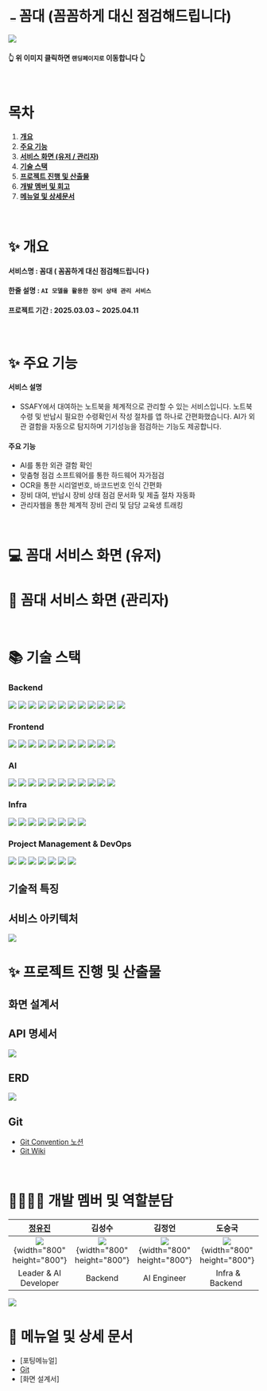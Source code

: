 # <img src="https://lab.ssafy.com/s12-ai-image-sub1/S12P21D101/-/wikis/uploads/d5d2bccfa0bf52e5c1d03fa8509c32d3/%EB%A1%9C%EA%B3%A0.png" width="15" alt="로고"> 꼼대 (꼼꼼하게 대신 점검해드립니다)

[<img src="https://lab.ssafy.com/s12-ai-image-sub1/S12P21D101/-/wikis/uploads/056910973b87435ca5dfbf76a139962e/Group_34003.png">](https://j12d101.p.ssafy.io/)

#### 👆 위 이미지 클릭하면 `랜딩페이지로` 이동합니다 👆

<br/>

# 목차

1. [**개요**](#✨-개요)
1. [**주요 기능**](#-주요-기능)
1. [**서비스 화면 (유저 / 관리자)**](<#-꼼대-서비스-화면-(유저)>)
1. [**기술 스택**](#-기술-스택)
1. [**프로젝트 진행 및 산출물**](#-프로젝트-진행-및-산출물)
1. [**개발 멤버 및 회고**](#-개발-멤버-및-역할분담)
1. [**메뉴얼 및 상세문서**](#-메뉴얼-및-상세-문서)

<br/>

<div id="1"></div>

# ✨ 개요

#### 서비스명 : 꼼대 ( 꼼꼼하게 대신 점검해드립니다 )

#### 한줄 설명 : `AI 모델을 활용한 장비 상태 관리 서비스`

#### 프로젝트 기간 : 2025.03.03 ~ 2025.04.11

<br/>

<div id="2"></div>

# ✨ 주요 기능

#### 서비스 설명

-   SSAFY에서 대여하는 노트북을 체계적으로 관리할 수 있는 서비스입니다. 노트북 수령 및 반납시 필요한 수령확인서 작성 절차를 앱 하나로 간편화했습니다. AI가 외관 결함을 자동으로 탐지하며 기기성능을 점검하는 기능도 제공합니다.

#### 주요 기능

-   AI를 통한 외관 결함 확인
-   맞춤형 점검 소프트웨어를 통한 하드웨어 자가점검
-   OCR을 통한 시리얼번호, 바코드번호 인식 간편화
-   장비 대여, 반납시 장비 상태 점검 문서화 및 제출 절차 자동화
-   관리자웹을 통한 체계적 장비 관리 및 담당 교육생 트래킹

<br/>

<div id="3"></div>

# 💻 꼼대 서비스 화면 (유저)

# 🔧 꼼대 서비스 화면 (관리자)

<br/>

<div id="4"></div>

# 📚 기술 스택

### Backend

<div align=left> 
  <img src="https://img.shields.io/badge/java-007396?style=flat-square&logo=java&logoColor=white">
  <img src="https://img.shields.io/badge/postgresql-4169E1?style=flat-square&logo=postgresql&logoColor=white"> 
  <img src="https://img.shields.io/badge/swagger-85EA2D?style=flat-square&logo=swagger&logoColor=white">
  <img src="https://img.shields.io/badge/postman-FF6C37?style=flat-square&logo=postman&logoColor=white">
  <img src="https://img.shields.io/badge/intellijidea-000000?style=flat-square&logo=intellijidea&logoColor=white">
  <img src="https://img.shields.io/badge/spring-6DB33F?style=flat-square&logo=spring&logoColor=white">
  <img src="https://img.shields.io/badge/springboot-6DB33F?style=flat-square&logo=springboot&logoColor=white">
   <img src="https://img.shields.io/badge/springsecurity-6DB33F?style=flat-square&logo=springsecurity&logoColor=white">
  <img src="https://img.shields.io/badge/jitpack-000000?style=flat-square&logo=jitpack&logoColor=white">
  <img src="https://img.shields.io/badge/openjdk-000000?style=flat-square&logo=openjdk&logoColor=white">
  <img src="https://img.shields.io/badge/bootstrap-7952B3?style=flat-square&logo=bootstrap&logoColor=white">
  <img src="https://img.shields.io/badge/thymeleaf-005F0F?style=flat-square&logo=thymeleaf&logoColor=white">

</div>

### Frontend

<div align=left> 
  <img src="https://img.shields.io/badge/gradle-02303A?style=flat-square&logo=gradle&logoColor=white">
  <img src="https://img.shields.io/badge/kotlin-7F52FF?style=flat-square&logo=kotlin&logoColor=white">
  <img src="https://img.shields.io/badge/openjdk-000000?style=flat-square&logo=openjdk&logoColor=white">
  <img src="https://img.shields.io/badge/lottiefiles-00DDB3?style=flat-square&logo=lottiefiles&logoColor=white">
  <img src="https://img.shields.io/badge/react-61DAFB?style=flat-square&logo=react&logoColor=white">
  <img src="https://img.shields.io/badge/android-34A853?style=flat-square&logo=android&logoColor=white">
  <img src="https://img.shields.io/badge/androidstudio-3DDC84?style=flat-square&logo=androidstudio&logoColor=white">
  <img src="https://img.shields.io/badge/xml-005FAD?style=flat-square&logo=xml&logoColor=white">
  <img src="https://img.shields.io/badge/jitpack-000000?style=flat-square&logo=jitpack&logoColor=white">
  <img src="https://img.shields.io/badge/Hilt-008FC7?style=flat-square&logo=Hilt&logoColor=white">
  <img src="https://img.shields.io/badge/googlecloud-4285F4?style=flat-square&logo=googlecloud&logoColor=white">

</div>

### AI

<div align=left> 
  <img src="https://img.shields.io/badge/fastapi-009688?style=flat-square&logo=fastapi&logoColor=white">
  <img src="https://img.shields.io/badge/python-3776AB?style=flat-square&logo=python&logoColor=white">
  <img src="https://img.shields.io/badge/yolo-111F68?style=flat-square&logo=yolo&logoColor=white">
  <img src="https://img.shields.io/badge/fasterrcnn-0A9EDC?style=flat-square&logo=fasterrcnn&logoColor=white">
  <img src="https://img.shields.io/badge/opencv-5C3EE8?style=flat-square&logo=opencv&logoColor=white">
  <img src="https://img.shields.io/badge/tensorflow-FF6F00?style=flat-square&logo=tensorflow&logoColor=white">
  <img src="https://img.shields.io/badge/pytorch-EE4C2C?style=flat-square&logo=pytorch&logoColor=white">
  <img src="https://img.shields.io/badge/kotlin-7F52FF?style=flat-square&logo=kotlin&logoColor=white">
  <img src="https://img.shields.io/badge/jupyter-F37626?style=flat-square&logo=jupyter&logoColor=white">
  <img src="https://img.shields.io/badge/googlecolab-F9AB00?style=flat-square&logo=googlecolab&logoColor=white">
  <img src="https://img.shields.io/badge/googleforms-7248B9?style=flat-square&logo=googleforms&logoColor=white">

</div>

### Infra

<div align=left> 
  <img src="https://img.shields.io/badge/docker-2496ED?style=flat-square&logo=docker&logoColor=white">
  <img src="https://img.shields.io/badge/jenkins-D24939?style=flat-square&logo=jenkins&logoColor=white">
  <img src="https://img.shields.io/badge/nginx-009639?style=flat-square&logo=nginx&logoColor=white">
  <img src="https://img.shields.io/badge/letsencrypt-003A70?style=flat-square&logo=letsencrypt&logoColor=white">
  <img src="https://img.shields.io/badge/amazonec2-FF9900?style=flat-square&logo=amazonec2&logoColor=white">
  <img src="https://img.shields.io/badge/amazons3-569A31?style=flat-square&logo=amazons3&logoColor=white">
  <img src="https://img.shields.io/badge/django-092E20?style=flat-square&logo=django&logoColor=white">
  <img src="https://img.shields.io/badge/python-3776AB?style=flat-square&logo=python&logoColor=white">

</div>

### Project Management & DevOps

<div align=left> 
  <img src="https://img.shields.io/badge/git-F05032?style=flat-square&logo=git&logoColor=white">
  <img src="https://img.shields.io/badge/gitlab-FC6D26?style=flat-square&logo=gitlab&logoColor=white">
  <img src="https://img.shields.io/badge/mattermost-0058CC?style=flat-square&logo=mattermost&logoColor=white">
  <img src="https://img.shields.io/badge/notion-000000?style=flat-square&logo=notion&logoColor=white">
  <img src="https://img.shields.io/badge/jira-0052CC?style=flat-square&logo=jira&logoColor=white">
  <img src="https://img.shields.io/badge/discord-5865F2?style=flat-square&logo=discord&logoColor=white">
  <img src="https://img.shields.io/badge/googledrive-4285F4?style=flat-square&logo=googledrive&logoColor=white">
 
</div>

## 기술적 특징

## 서비스 아키텍처

<img src="https://lab.ssafy.com/s12-ai-image-sub1/S12P21D101/-/wikis/uploads/76774816955d653a73dcfee4ce820d00/%EC%84%9C%EB%B9%84%EC%8A%A4_%EC%95%84%ED%82%A4%ED%85%8D%EC%B2%98.png">

<br/>

<div id="5"></div>

# ✨ 프로젝트 진행 및 산출물

## 화면 설계서

## API 명세서

<img src="https://lab.ssafy.com/s12-ai-image-sub1/S12P21D101/-/wikis/uploads/5f3bc1f9560ac42559c0435b7155b303/api_%EB%AA%85%EC%84%B8%EC%84%9C.png">

## ERD

<img src="https://lab.ssafy.com/s12-ai-image-sub1/S12P21D101/-/wikis/uploads/2bbe33e7bb7cb7c5f0d948160d24fc24/erd.png">

## Git

-   [Git Convention 노션](https://thinkable-bear-51d.notion.site/1a4c2f3f4a77815299c7feb0724d372c?pvs=4)
-   [Git Wiki](https://lab.ssafy.com/s12-ai-image-sub1/S12P21D101/-/wikis/Git)

<br/>

<div id="6"></div>

# 👨‍👩‍👧‍👦 개발 멤버 및 역할분담

|                                               <div align="center">[**정유진**](https://github.com/breadbirds)</div>                                                |                                                                <div align="center">**김성수**</div>                                                                |                                                                <div align="center">**김정언**</div>                                                                |                                                                <div align="center">**도승국**</div>                                                                |                                                                <div align="center">**이상혁**</div>                                                                |                                                                <div align="center">**이송희**</div>                                                                |
| :----------------------------------------------------------------------------------------------------------------------------------------------------------------: | :----------------------------------------------------------------------------------------------------------------------------------------------------------------: | :----------------------------------------------------------------------------------------------------------------------------------------------------------------: | :----------------------------------------------------------------------------------------------------------------------------------------------------------------: | :----------------------------------------------------------------------------------------------------------------------------------------------------------------: | :----------------------------------------------------------------------------------------------------------------------------------------------------------------: |
| ![](https://lab.ssafy.com/s12-ai-image-sub1/S12P21D101/-/wikis/uploads/d133ed351edaa7dcc1fa7e2c2d38826d/%EC%A0%95%EC%9C%A0%EC%A7%84.png){width="800" height="800"} | ![](https://lab.ssafy.com/s12-ai-image-sub1/S12P21D101/-/wikis/uploads/8530717db2391c0185e8e20df9f3c8af/%EA%B9%80%EC%84%B1%EC%88%98.png){width="800" height="800"} | ![](https://lab.ssafy.com/s12-ai-image-sub1/S12P21D101/-/wikis/uploads/eadaad75c6a97002348a7ce31c94271d/%EA%B9%80%EC%A0%95%EC%96%B8.png){width="800" height="800"} | ![](https://lab.ssafy.com/s12-ai-image-sub1/S12P21D101/-/wikis/uploads/82b7121599bcc7b174aedb3600f6ce2b/%EB%8F%84%EC%8A%B9%EA%B5%AD.png){width="800" height="800"} | ![](https://lab.ssafy.com/s12-ai-image-sub1/S12P21D101/-/wikis/uploads/d8fe9aca9307af2d17c50f5181a481b2/%EC%9D%B4%EC%83%81%ED%98%81.png){width="800" height="800"} | ![](https://lab.ssafy.com/s12-ai-image-sub1/S12P21D101/-/wikis/uploads/d524386635e6548591ff1eaa50b459f0/%EC%9D%B4%EC%86%A1%ED%9D%AC.png){width="800" height="800"} |
|                                                                       Leader & AI Developer                                                                        |                                                                        &nbsp;Backend&nbsp;                                                                         |                                                                      &nbsp;AI Engineer&nbsp;                                                                       |                                                                    &nbsp;Infra & Backend&nbsp;                                                                     |                                                                        &nbsp;Frontend&nbsp;                                                                        |                                                                        &nbsp;Frontend&nbsp;                                                                        |

<img src="https://lab.ssafy.com/s12-ai-image-sub1/S12P21D101/-/wikis/uploads/c91b455112206bb2d078056bb080e8f1/%EC%97%AD%ED%95%A0%EB%B6%84%EB%8B%B4.png">

<br/>

<div id="7"></div>

# 📒 메뉴얼 및 상세 문서

-   [포팅메뉴얼]
-   [Git](https://lab.ssafy.com/s12-ai-image-sub1/S12P21D101/-/wikis/Git)
-   [화면 설계서]

